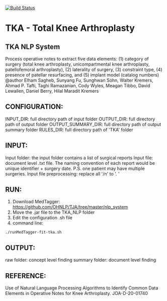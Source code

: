 [![Build Status](http://img.shields.io/travis/badges/badgerbadgerbadger.svg?style=flat-square)](https://travis-ci.org/badges/badgerbadgerbadger) 

# TKA - Total Knee Arthroplasty
  
## TKA NLP System
Process operative notes to extract five data elements: (1) category of surgery (total knee arthroplasty, unicompartmental knee arthroplasty, patellofemoral arthroplasty), (2) laterality of surgery, (3) constraint type, (4) presence of patellar resurfacing, and (5) implant model (catalog numbers)
@author Elham Sagheb, Sunyang Fu, Sunghwan Sohn, Walter Kremers, Ahmad P. Tafti, Taghi Ramazanian, Cody Wyles, Meagan Tibbo, David Lewallen, Daniel Berry, Hilal Maradit Kremers
 
## CONFIGURATION:
INPUT_DIR: full directory path of input folder
OUTPUT_DIR: full directory path of output folder
OUTPUT_SUMMARY_DIR: full directory path of output summary folder
RULES_DIR: full directory path of 'TKA' folder

## INPUT:
 Input folder: the input folder contains a list of surgical reports 
 Input file: document level .txt file. The naming convention of each report would be unique identifier + surgery date. P.S. one patient may have multiple surgeries. 
 Input file preprocessing: replace all '/n' to '. '

## RUN:

 1. Download MedTagger: https://github.com/OHNLP/TJA/tree/master/nlp_system 
 2. Move the .jar file to the TKA_NLP folder
 3. Edit the configuration .sh file
 3. command line:
 ```
 ./runMedTagger-fit-tka.sh
```
## OUTPUT:
 raw folder: concept level finding
 summary folder: document level finding

## REFERENCE: 
Use of Natural Language Processing Algorithms to Identify Common Data Elements in Operative Notes for Knee Arthroplasty. JOA-D-20-01740
